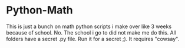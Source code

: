 # Python-Math
This is just a bunch on math python scripts i make over like 3 weeks because of school. No. The school i go to did not make me do this.
All folders have a secret .py file. Run it for a secret ;). It requires "cowsay".